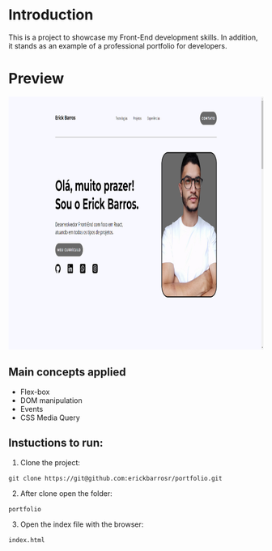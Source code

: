 # Introduction

This is a project to showcase my Front-End development skills.
In addition, it stands as an example of a professional portfolio for developers.

# Preview

<img src="https://github.com/erickbarrosr/portfolio/blob/main/source/imagens/preview.png" height="500"/>

## Main concepts applied

- Flex-box
- DOM manipulation
- Events
- CSS Media Query

## Instuctions to run:

1.  Clone the project:

```
git clone https://git@github.com:erickbarrosr/portfolio.git
```

2. After clone open the folder:

```
portfolio
```

3. Open the index file with the browser:

```
index.html
```
